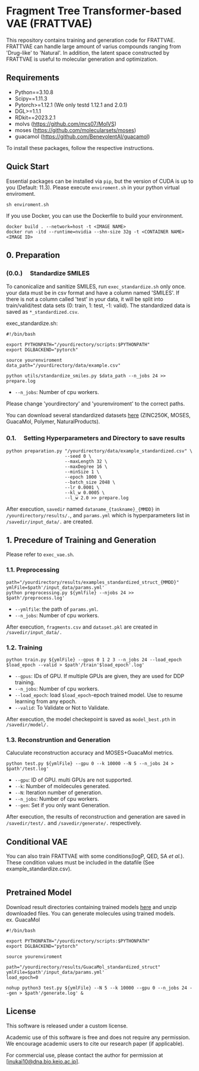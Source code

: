 # Fragment Tree Transformer-based VAE (FRATTVAE)

This repository contains training and generation code for FRATTVAE. FRATTVAE can handle large amount of varius compounds ranging from 'Drug-like' to 'Natural'. In addition, the latent space constructed by FRATTVAE is useful to molecular generation and optimization.

## Requirements
* Python==3.10.8
* Scipy==1.11.3
* Pytorch>=1.12.1 (We only testd 1.12.1 and 2.0.1)
* DGL>=1.1.1
* RDkit==2023.2.1
* molvs (https://github.com/mcs07/MolVS)
* moses (https://github.com/molecularsets/moses)
* guacamol (https://github.com/BenevolentAI/guacamol)

To install these packages, follow the respective instructions.

## Quick Start
Essential packages can be installed via `pip`, but the version of CUDA is up to you (Default: 11.3). 
Please execute `enviroment.sh` in your python virtual enviroment.
```
sh enviroment.sh
```
If you use Docker, you can use the Dockerfile to build your environment.
```
docker build . --network=host -t <IMAGE NAME>
docker run -itd --runtime=nvidia --shn-size 32g -t <CONTAINER NAME> <IMAGE ID>
```

## 0. Preparation
### (0.0.) 　Standardize SMILES
To canonicalize and sanitize SMILES, run `exec_standardize.sh` only once. your data must be in csv format and have a column named 'SMILES'. If there is not a column called 'test' in your data, it will be split into train/valid/test data sets (0: train, 1: test, -1: valid). The standardized data is saved as `*_standardized.csv`.

exec_standardize.sh:
```
#!/bin/bash

export PYTHONPATH="/yourdirectory/scripts:$PYTHONPATH"
export DGLBACKEND="pytorch"

source yourenviroment
data_path="/yourdirectory/data/example.csv"

python utils/standardize_smiles.py $data_path --n_jobs 24 >> prepare.log
```
* `--n_jobs`: Number of cpu workers.

Please change 'yourdirectory' and 'yourenviroment' to the correct paths.

You can download several standardized datasets [here](https://drive.google.com/drive/folders/16LAR-wDdsNEAYbVT8KcG_DJtm6a7GhVP?usp=sharing) (ZINC250K, MOSES, GuacaMol, Polymer, NaturalProducts).

### 0.1. 　Setting Hyperparameters and Directory to save results
```
python preparation.py "/yourdirectory/data/example_standardized.csv" \
                      --seed 0 \
                      --maxLength 32 \
                      --maxDegree 16 \
                      --minSize 1 \
                      --epoch 1000 \
                      --batch_size 2048 \
                      --lr 0.0001 \
                      --kl_w 0.0005 \
                      --l_w 2.0 >> prepare.log 
```
After execution, `savedir` named `dataname_{taskname}_{MMDD}` in `/yourdirectory/results/.`, and `params.yml` which is hyperparameters list in `/savedir/input_data/.` are created.

## 1. Precedure of Training and Generation
Please refer to `exec_vae.sh`.

### 1.1. Preprocessing
```
path="/yourdirectory/results/examples_standardized_struct_{MMDD}"
ymlFile=$path'/input_data/params.yml'
python preprocessing.py ${ymlfile} --njobs 24 >> $path'/preprocess.log'
```
* `--ymlfile`: the path of `params.yml`.
* `--n_jobs`: Number of cpu workers.

After execution, `fragments.csv` and `dataset.pkl` are created in `/savedir/input_data/.`

### 1.2. Training
```
python train.py ${ymlFile} --gpus 0 1 2 3 --n_jobs 24 --load_epoch $load_epoch --valid > $path'/train'$load_epoch'.log'
```
* `--gpus`: IDs of GPU. If multiple GPUs are given, they are used for DDP training.
* `--n_jobs`: Number of cpu workers.
* `--load_epoch`: load `$load_epoch`-epoch trained model. Use to resume learning from any epoch.
* `--valid`: To Validate or Not to Validate.

After execution, the model checkepoint is saved as `model_best.pth` in `/savedir/model/.`

### 1.3. Reconstruntion and Generation
Caluculate reconstruction accuracy and MOSES+GuacaMol metrics.
```
python test.py ${ymlFile} --gpu 0 --k 10000 --N 5 --n_jobs 24 > $path'/test.log'
```
* `--gpu`: ID of GPU. multi GPUs are not supported.
* `--k`: Number of moldecules generated.
* `--N`: Iteration number of generation.
* `--n_jobs`: Number of cpu workers.
* `--gen`: Set if you only want Generation.

After execution, the results of reconstruction and generation are saved in `/savedir/test/.` and `/savedir/generate/.` respectively.

## Conditional VAE
You can also train FRATTVAE with some conditions(logP, QED, SA _et al._).
These condition values must be included in the datafile (See example_standardize.csv).
```

```

## Pretrained Model
Download result directories containing trained models [here](https://drive.google.com/drive/folders/1VF7lFOlBUr6T5_ESnaj2xbs3hQnV5knz?usp=sharing) and unzip downloaded files. You can generate molecules using trained models.
\
ex. GuacaMol
```
#!/bin/bash

export PYTHONPATH="/yourdirectory/scripts:$PYTHONPATH"
export DGLBACKEND="pytorch"

source yourenviroment

path="/yourdirectory/results/GuacaMol_standardized_struct"
ymlFile=$path'/input_data/params.yml'
load_epoch=0

nohup python3 test.py ${ymlFile} --N 5 --k 10000 --gpu 0 --n_jobs 24 --gen > $path'/generate.log' &
```

## License

This software is released under a custom license.

Academic use of this software is free and does not require any permission.
We encourage academic users to cite our research paper (if applicable).

For commercial use, please contact the author for permission at [inukai10@dna.bio.keio.ac.jp].
